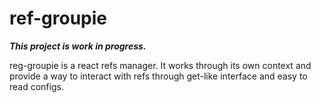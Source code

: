 # ref-groupie

**_This project is work in progress._**

reg-groupie is a react refs manager. It works through its own context and provide a way to interact with refs through get-like interface and easy to read configs.
